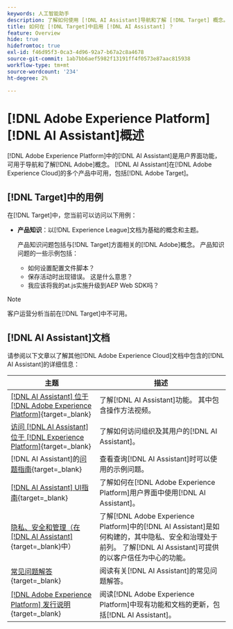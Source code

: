```yaml
---
keywords: 人工智能助手
description: 了解如何使用 [!DNL AI Assistant]导航和了解 [!DNL Target] 概念。
title: 如何在 [!DNL Target]中启用 [!DNL AI Assistant] ？
feature: Overview
hide: true
hidefromtoc: true
exl-id: f46d95f3-0ca3-4d96-92a7-b67a2c8a4678
source-git-commit: 1ab7bb6aef5982f13191ff4f0573e87aac815938
workflow-type: tm+mt
source-wordcount: '234'
ht-degree: 2%

---
```


# [!DNL Adobe Experience Platform] [!DNL AI Assistant]概述

[!DNL Adobe Experience Platform]中的[!DNL AI Assistant]是用户界面功能，可用于导航和了解[!DNL Adobe]概念。 [!DNL AI Assistant]在[!DNL Adobe Experience Cloud]的多个产品中可用，包括[!DNL Adobe Target]。

## [!DNL Target]中的用例

在[!DNL Target]中，您当前可以访问以下用例：

* **产品知识**：以[!DNL Experience League]文档为基础的概念和主题。

  产品知识问题包括与[!DNL Target]方面相关的[!DNL Adobe]概念。 产品知识问题的一些示例包括：

   * 如何设置配置文件脚本？
   * 保存活动时出现错误。 这是什么意思？
   * 我应该将我的at.js实施升级到AEP Web SDK吗？

>[!NOTE]
>
>客户运营分析当前在[!DNL Target]中不可用。

## [!DNL AI Assistant]文档

请参阅以下文章以了解其他[!DNL Adobe Experience Cloud]文档中包含的[!DNL AI Assistant]的详细信息：

| 主题 | 描述 |
| --- | --- |
| [[!DNL AI Assistant] 位于 [!DNL Adobe Experience Platform]](https://experienceleague.adobe.com/zh-hans/docs/experience-platform/ai-assistant/home){target=_blank} | 了解[!DNL AI Assistant]功能。 其中包含操作方法视频。 |
| [访问 [!DNL AI Assistant] 位于 [!DNL Experience Platform]](https://experienceleague.adobe.com/zh-hans/docs/experience-platform/ai-assistant/access){target=_blank} | 了解如何访问组织及其用户的[!DNL AI Assistant]。 |
|  [!DNL AI Assistant]的[问题指南](https://experienceleague.adobe.com/zh-hans/docs/experience-platform/ai-assistant/questions){target=_blank} | 查看查询[!DNL AI Assistant]时可以使用的示例问题。 |
| [[!DNL AI Assistant] UI指南](https://experienceleague.adobe.com/zh-hans/docs/experience-platform/ai-assistant/ui-guide){target=_blank} | 了解如何在[!DNL Adobe Experience Platform]用户界面中使用[!DNL AI Assistant]。 |
| [隐私、安全和管理（在 [!DNL AI Assistant]](https://experienceleague.adobe.com/zh-hans/docs/experience-platform/ai-assistant/privacy){target=_blank}中） | 了解[!DNL Adobe Experience Platform]中的[!DNL AI Assistant]是如何构建的，其中隐私、安全和治理处于前列。 了解[!DNL AI Assistant]可提供的以客户信任为中心的功能。 |
| [常见问题解答](https://experienceleague.adobe.com/zh-hans/docs/experience-platform/ai-assistant/faq){target=_blank} | 阅读有关[!DNL AI Assistant]的常见问题解答。 |
| [[!DNL Adobe Experience Platform] 发行说明](https://experienceleague.adobe.com/zh-hans/docs/experience-platform/release-notes/latest){target=_blank} | 阅读[!DNL Adobe Experience Platform]中现有功能和文档的更新，包括[!DNL AI Assistant]。 |